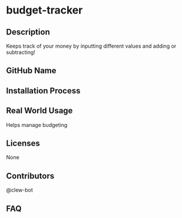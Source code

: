 # budget-tracker
## Description 
Keeps track of your money by inputting different values and adding or subtracting!
## GitHub Name

## Installation Process

## Real World Usage
Helps manage budgeting 
## Licenses 
None
## Contributors
@clew-bot
## FAQ

